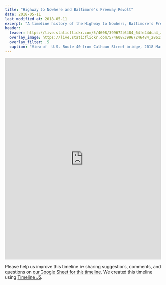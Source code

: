 ```yaml
---
title: "Highway to Nowhere and Baltimore's Freeway Revolt"
date: 2018-05-11
last_modified_at: 2018-05-11
excerpt: "A timeline history of the Highway to Nowhere, Baltimore's Freeway Revolt, and the Baltimore Red Line."
header:
  teaser: https://live.staticflickr.com/5/4608/39967246484_64fe44dca4_z.jpg
  overlay_image: https://live.staticflickr.com/5/4608/39967246484_28611ee972_h.jpg
  overlay_filter: .5
  caption: "View of  U.S. Route 40 from Calhoun Street bridge, 2018 March 6. [Baltimore Heritage](https://www.flickr.com/photos/baltimoreheritage/39967246484/) ([CC0](https://creativecommons.org/publicdomain/zero/1.0/))."
---
```


<div class="full">
<iframe src='https://cdn.knightlab.com/libs/timeline3/latest/embed/index.html?source=1H_W1x5eVkV8kBBAqMf8ETmLYjth32We_DwLyMPTArzo&font=Default&lang=en&initial_zoom=2&height=650' width='100%' height='650' webkitallowfullscreen mozallowfullscreen allowfullscreen frameborder='0'></iframe>
</div>

Please help us improve this timeline by sharing suggestions, comments, and questions on [our Google Sheet for this timeline](https://docs.google.com/spreadsheets/d/1H_W1x5eVkV8kBBAqMf8ETmLYjth32We_DwLyMPTArzo/edit?usp=sharing). We created this timeline using [Timeline JS](http://timeline.knightlab.com/).
